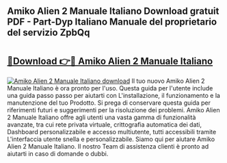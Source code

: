 ## Amiko Alien 2 Manuale Italiano Download gratuit PDF - Part-Dyp Italiano Manuale del proprietario del servizio ZpbQq

# <h2><a href="http://dfb4lm.blite.top/?on=Amiko+Alien+2+Manuale+Italiano">🔗Download 👉🔴 Amiko Alien 2 Manuale Italiano</a></h2>

[![Amiko Alien 2 Manuale Italiano download](https://i.imgur.com/lujVjoI.png)](http://dfb4lm.blite.top/?on=Amiko+Alien+2+Manuale+Italiano)
Il tuo nuovo Amiko Alien 2 Manuale Italiano è ora pronto per l'uso. Questa guida per l'utente include una guida passo passo per aiutarti con L'installazione, il funzionamento e la manutenzione del tuo Prodotto. Si prega di conservare questa guida per riferimenti futuri e suggerimenti per la risoluzione dei problemi. Amiko Alien 2 Manuale Italiano offre agli utenti una vasta gamma di funzionalità avanzate, tra cui rete privata virtuale, crittografia automatica dei dati, Dashboard personalizzabile e accesso multiutente, tutti accessibili tramite L'interfaccia utente snella e personalizzabile. Siamo qui per aiutare Amiko Alien 2 Manuale Italiano. Il nostro Team di assistenza clienti è pronto ad aiutarti in caso di domande o dubbi.
